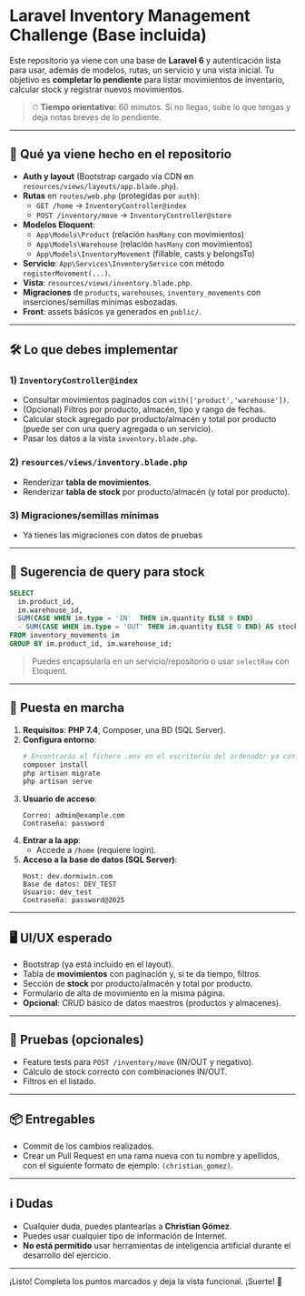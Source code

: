 # Laravel Inventory Management Challenge (Base incluida)

Este repositorio ya viene con una base de **Laravel 6** y autenticación lista para usar, además de modelos, rutas, un servicio y una vista inicial. Tu objetivo es **completar lo pendiente** para listar movimientos de inventario, calcular stock y registrar nuevos movimientos.

> ⏱ **Tiempo orientativo:** 60 minutos. Si no llegas, sube lo que tengas y deja notas breves de lo pendiente.

---

## 🧩 Qué ya viene hecho en el repositorio

- **Auth y layout** (Bootstrap cargado vía CDN en `resources/views/layouts/app.blade.php`).
- **Rutas** en `routes/web.php` (protegidas por `auth`):
  - `GET /home` → `InventoryController@index`
  - `POST /inventory/move` → `InventoryController@store`
- **Modelos Eloquent**:
  - `App\Models\Product` (relación `hasMany` con movimientos)
  - `App\Models\Warehouse` (relación `hasMany` con movimientos)
  - `App\Models\InventoryMovement` (fillable, casts y belongsTo)
- **Servicio**: `App\Services\InventoryService` con método `registerMovement(...)`.
- **Vista**: `resources/views/inventory.blade.php`.
- **Migraciones** de `products`, `warehouses`, `inventory_movements` con inserciones/semillas mínimas esbozadas.
- **Front**: assets básicos ya generados en `public/`.

---

## 🛠️ Lo que debes implementar

### 1) `InventoryController@index`
- Consultar movimientos paginados con `with(['product','warehouse'])`.
- (Opcional) Filtros por producto, almacén, tipo y rango de fechas.
- Calcular stock agregado por producto/almacén y total por producto (puede ser con una query agregada o un servicio).
- Pasar los datos a la vista `inventory.blade.php`.

### 2) `resources/views/inventory.blade.php`
- Renderizar **tabla de movimientos**.
- Renderizar **tabla de stock** por producto/almacén (y total por producto).

### 3) Migraciones/semillas mínimas
- Ya tienes las migraciones con datos de pruebas

---

## 🧮 Sugerencia de query para stock

```sql
SELECT
  im.product_id,
  im.warehouse_id,
  SUM(CASE WHEN im.type = 'IN'  THEN im.quantity ELSE 0 END)
  - SUM(CASE WHEN im.type = 'OUT' THEN im.quantity ELSE 0 END) AS stock
FROM inventory_movements im
GROUP BY im.product_id, im.warehouse_id;
```

> Puedes encapsularla en un servicio/repositorio o usar `selectRaw` con Eloquent.

---

## 🚀 Puesta en marcha

1. **Requisitos**: **PHP 7.4**, Composer, una BD (SQL Server).
2. **Configura entorno**:
   ```bash
   # Encontrarás el fichero .env en el escritorio del ordenador ya configurado.*
   composer install
   php artisan migrate
   php artisan serve
   ```
3. **Usuario de acceso**:
   ```
   Correo: admin@example.com
   Contraseña: password
   ```
4. **Entrar a la app**:
   - Accede a `/home` (requiere login).
5. **Acceso a la base de datos (SQL Server)**:
   ```
   Host: dev.dormiwin.com
   Base de datos: DEV_TEST
   Usuario: dev_test
   Contraseña: password@2025
   ```

---

## 🖥️ UI/UX esperado

- Bootstrap (ya está incluido en el layout).
- Tabla de **movimientos** con paginación y, si te da tiempo, filtros.
- Sección de **stock** por producto/almacén y total por producto.
- Formulario de alta de movimiento en la misma página.
- **Opcional**: CRUD básico de datos maestros (productos y almacenes).

---

## 🧪 Pruebas (opcionales)

- Feature tests para `POST /inventory/move` (IN/OUT y negativo).
- Cálculo de stock correcto con combinaciones IN/OUT.
- Filtros en el listado.

---

## 📦 Entregables

- Commit de los cambios realizados.
- Crear un Pull Request en una rama nueva con tu nombre y apellidos, con el siguiente formato de ejemplo: `(christian_gomez)`.

---

## ℹ️ Dudas

- Cualquier duda, puedes plantearlas a **Christian Gómez**.
- Puedes usar cualquier tipo de información de Internet.
- **No está permitido** usar herramientas de inteligencia artificial durante el desarrollo del ejercicio.

---

¡Listo! Completa los puntos marcados y deja la vista funcional. ¡Suerte! 🚀
